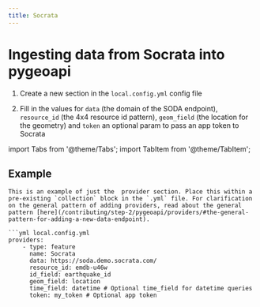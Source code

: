 ```yaml
---
title: Socrata
---
```


# Ingesting data from Socrata into pygeoapi

1. Create a new section in the `local.config.yml` config file

2. Fill in the values for `data` (the domain of the SODA endpoint), `resource_id` (the 4x4 resource id pattern), `geom_field` (the location for the geometry) and `token` an optional param to pass an app token to Socrata


import Tabs from '@theme/Tabs';
import TabItem from '@theme/TabItem';

## Example

    This is an example of just the  provider section. Place this within a pre-existing `collection` block in the `.yml` file. For clarification on the general pattern of adding providers, read about the general pattern [here](/contributing/step-2/pygeoapi/providers/#the-general-pattern-for-adding-a-new-data-endpoint).

    ```yml local.config.yml
    providers:
        - type: feature
          name: Socrata
          data: https://soda.demo.socrata.com/
          resource_id: emdb-u46w
          id_field: earthquake_id
          geom_field: location
          time_field: datetime # Optional time_field for datetime queries
          token: my_token # Optional app token
```

